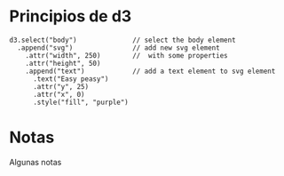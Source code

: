 # Principios de d3

~~~~{javscript}
d3.select("body")              // select the body element
  .append("svg")               // add new svg element
    .attr("width", 250)        //  with some properties
    .attr("height", 50)
    .append("text")            // add a text element to svg element
      .text("Easy peasy")
      .attr("y", 25)
      .attr("x", 0)
      .style("fill", "purple")
~~~~

# Notas


Algunas notas
